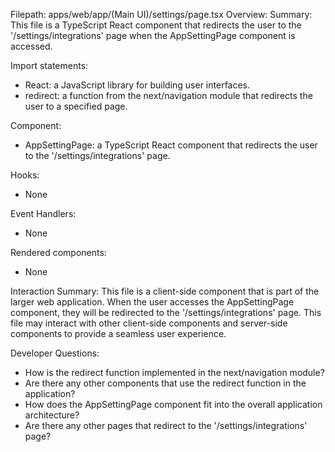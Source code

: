 Filepath: apps/web/app/(Main UI)/settings/page.tsx
Overview: Summary:
This file is a TypeScript React component that redirects the user to the '/settings/integrations' page when the AppSettingPage component is accessed.

Import statements:
- React: a JavaScript library for building user interfaces.
- redirect: a function from the next/navigation module that redirects the user to a specified page.

Component:
- AppSettingPage: a TypeScript React component that redirects the user to the '/settings/integrations' page.

Hooks:
- None

Event Handlers:
- None

Rendered components:
- None

Interaction Summary:
This file is a client-side component that is part of the larger web application. When the user accesses the AppSettingPage component, they will be redirected to the '/settings/integrations' page. This file may interact with other client-side components and server-side components to provide a seamless user experience.

Developer Questions:
- How is the redirect function implemented in the next/navigation module?
- Are there any other components that use the redirect function in the application?
- How does the AppSettingPage component fit into the overall application architecture?
- Are there any other pages that redirect to the '/settings/integrations' page?


